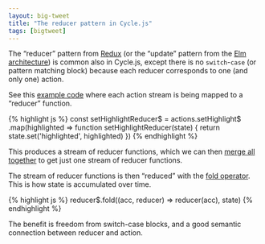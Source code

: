 ```yaml
---
layout: big-tweet
title: "The reducer pattern in Cycle.js"
tags: [bigtweet]
---
```


The “reducer” pattern from [Redux](https://github.com/rackt/redux) (or the “update” pattern from the [Elm architecture](https://github.com/evancz/elm-architecture-tutorial)) is common also in Cycle.js, except there is no `switch`-`case` (or pattern matching block) because each reducer corresponds to one (and only one) action.

See this [example code](https://github.com/cyclejs/cyclejs/blob/198c3079584a17d2fd3cadcac87d5aa3ee330098/examples/autocomplete-search/src/app.js#L144-L182) where each action stream is being mapped to a “reducer” function.

{% highlight js %}
const setHighlightReducer$ = actions.setHighlight$
  .map(highlighted => function setHighlightReducer(state) {
    return state.set('highlighted', highlighted)
  })
{% endhighlight %}

This produces a stream of reducer functions, which we can then [merge all together](https://github.com/cyclejs/cyclejs/blob/198c3079584a17d2fd3cadcac87d5aa3ee330098/examples/autocomplete-search/src/app.js#L184-L189) to get just one stream of reducer functions.

The stream of reducer functions is then “reduced” with the [fold operator](https://github.com/cyclejs/cyclejs/blob/198c3079584a17d2fd3cadcac87d5aa3ee330098/examples/autocomplete-search/src/app.js#L204). This is how state is accumulated over time.

{% highlight js %}
reducer$.fold((acc, reducer) => reducer(acc), state)
{% endhighlight %}

The benefit is freedom from switch-case blocks, and a good semantic connection between reducer and action.
